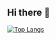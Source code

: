 ## Hi there 👋

<!--
**mee-omi/mee-omi** is a ✨ _special_ ✨ repository because its `README.md` (this file) appears on your GitHub profile.

Here are some ideas to get you started:

- 🔭 I’m currently working on ...
- 🌱 I’m currently learning ...
- 👯 I’m looking to collaborate on ...
- 🤔 I’m looking for help with ...
- 💬 Ask me about ...
- 📫 How to reach me: ...
- 😄 Pronouns: ...
- ⚡ Fun fact: ...
-->

<!-- [![Omkar's GitHub stats](https://github-readme-stats.vercel.app/api?username=mee-omi)](https://github.com/mee-omi/github-readme-stats) -->
[![Top Langs](https://github-readme-stats.vercel.app/api/top-langs/?username=mee-omi&langs_count=8&layout=donut)](https://github.com/mee-omi/github-readme-stats)
